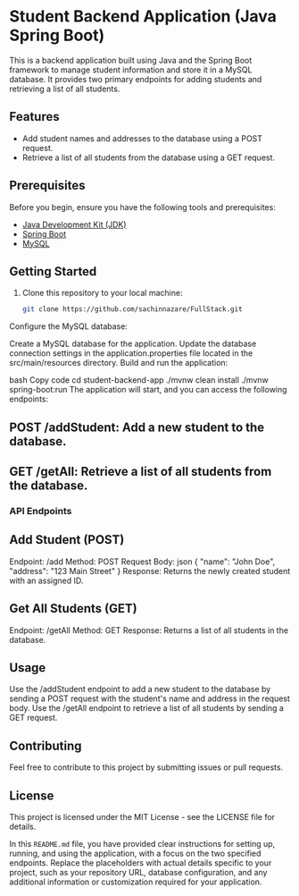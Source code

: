 # Student Backend Application (Java Spring Boot)

This is a backend application built using Java and the Spring Boot framework to manage student information and store it in a MySQL database. It provides two primary endpoints for adding students and retrieving a list of all students.

## Features

- Add student names and addresses to the database using a POST request.
- Retrieve a list of all students from the database using a GET request.

## Prerequisites

Before you begin, ensure you have the following tools and prerequisites:

- [Java Development Kit (JDK)](https://www.oracle.com/java/technologies/javase-downloads.html)
- [Spring Boot](https://spring.io/projects/spring-boot)
- [MySQL](https://www.mysql.com/)

## Getting Started

1. Clone this repository to your local machine:

   ```bash
   git clone https://github.com/sachinnazare/FullStack.git
Configure the MySQL database:

Create a MySQL database for the application.
Update the database connection settings in the application.properties file located in the src/main/resources directory.
Build and run the application:

bash
Copy code
cd student-backend-app
./mvnw clean install
./mvnw spring-boot:run
The application will start, and you can access the following endpoints:

## POST /addStudent: Add a new student to the database.
## GET /getAll: Retrieve a list of all students from the database.

### API Endpoints
## Add Student (POST)
Endpoint: /add
Method: POST
Request Body:
json
{
  "name": "John Doe",
  "address": "123 Main Street"
}
Response: Returns the newly created student with an assigned ID.
## Get All Students (GET)
Endpoint: /getAll
Method: GET
Response: Returns a list of all students in the database.

## Usage
Use the /addStudent endpoint to add a new student to the database by sending a POST request with the student's name and address in the request body.
Use the /getAll endpoint to retrieve a list of all students by sending a GET request.

## Contributing
Feel free to contribute to this project by submitting issues or pull requests.

## License
This project is licensed under the MIT License - see the LICENSE file for details.

In this `README.md` file, you have provided clear instructions for setting up, running, and using the application, with a focus on the two specified endpoints. Replace the placeholders with actual details specific to your project, such as your repository URL, database configuration, and any additional information or customization required for your application.


